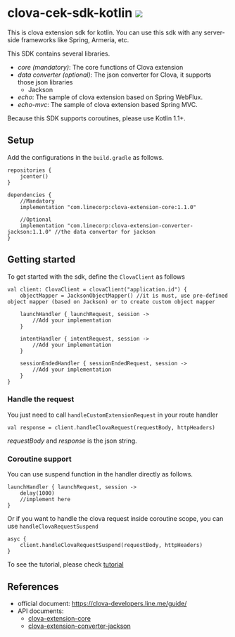 # clova-cek-sdk-kotlin ![](https://travis-ci.org/line/clova-cek-sdk-kotlin.svg?branch=master)

This is clova extension sdk for kotlin. You can use this sdk with any server-side frameworks like Spring, Armeria, etc.

This SDK contains several libraries.
- *core (mandatory)*: The core functions of Clova extension
- *data converter (optional)*: The json converter for Clova, it supports those json libraries
  - Jackson  
- *echo*: The sample of clova extension based on Spring WebFlux.
- *echo-mvc*: The sample of clova extension based Spring MVC.

Because this SDK supports coroutines, please use Kotlin 1.1+.

## Setup
Add the configurations in the ```build.gradle``` as follows.
```
repositories {
    jcenter()
}

dependencies {
    //Mandatory
    implementation "com.linecorp:clova-extension-core:1.1.0"

    //Optional
    implementation "com.linecorp:clova-extension-converter-jackson:1.1.0" //the data convertor for jackson
}
```

## Getting started
To get started with the sdk, define the ```ClovaClient``` as follows
```
val client: ClovaClient = clovaClient("application.id") {
    objectMapper = JacksonObjectMapper() //it is must, use pre-defined object mapper (based on Jackson) or to create custom object mapper
      
    launchHandler { launchRequest, session ->
        //Add your implementation
    }

    intentHandler { intentRequest, session ->
        //Add your implementation
    }

    sessionEndedHandler { sessionEndedRequest, session ->
        //Add your implementation
    }
}
```

### Handle the request
You just need to call ```handleCustomExtensionRequest``` in your route handler

```
val response = client.handleClovaRequest(requestBody, httpHeaders)
```

*requestBody* and *response* is the json string.

### Coroutine support
You can use suspend function in the handler directly as follows.

```
launchHandler { launchRequest, session ->
    delay(1000)
    //implement here
}
```

Or if you want to handle the clova request inside coroutine scope, you can use ```handleClovaRequestSuspend```

```
asyc {
    client.handleClovaRequestSuspend(requestBody, httpHeaders)
}
```

To see the tutorial, please check [tutorial](TUTORIAL.md)

## References
- official document: https://clova-developers.line.me/guide/
- API documents:
    - [clova-extension-core](docs/clova-extension-core/index.md)
    - [clova-extension-converter-jackson](docs/clova-extension-converter-jackson/index.md)
